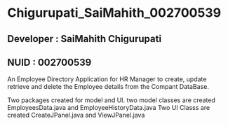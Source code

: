 # Chigurupati_SaiMahith_002700539

## Developer : SaiMahith Chigurupati
## NUID : 002700539

An Employee Directory Application for HR Manager to create, update retrieve and delete the Employee details from the Compant DataBase.

Two packages created for model and UI.
two model classes are created EmployeesData.java and EmployeeHistoryData.java 
Two UI Classs are created CreateJPanel.java and ViewJPanel.java